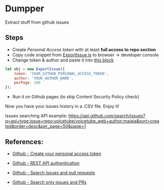 # Dumpper

Extract stuff from github issues

## Steps

- Create *Personal Access token* with at least **full access to repo section**
- Copy code snippet from [ExportIssue.js](./src/ExportIssue.js) to browser -> developer console
- Change token & author and paste it into [this block](./src/ExportIssue.js#L77L81)

```js
let obj = new ExportIssue({
    token: 'YOUR_GITHUB_PERSONAL_ACCESS_TOKEN',
    author: 'YOUR_AUTHOR_NAME',
    perPage: 100
});
```

- Run it on Github pages (to skip Content Security Policy check)

Now you have your issues history in a .CSV file. Enjoy it!


Issues searching API example:
https://api.github.com/search/issues?q=api+type:issue+repo:voicetube/voicetube_web+author:majaja&sort=created&order=desc&per_page=50&page=1


## References:

- [Github - Create your personal access token](https://docs.github.com/en/github/authenticating-to-github/creating-a-personal-access-token#creating-a-token)

- [Github - REST API authentication](https://docs.github.com/en/rest/overview/resources-in-the-rest-api#authentication)

- [Github - Search issues and pull requests](https://docs.github.com/en/rest/reference/search#search-issues-and-pull-requests)

- [Github - Search only issues and PRs](https://docs.github.com/en/github/searching-for-information-on-github/searching-issues-and-pull-requests#search-only-issues-or-pull-requests)
